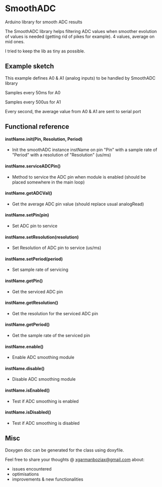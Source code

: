 # SmoothADC

Arduino library for smooth ADC results

The SmoothADC library helps filtering ADC values when smoother evolution of values is needed (getting rid of pikes for example).
4 values, average on mid ones.

I tried to keep the lib as tiny as possible.

## Example sketch

This example defines A0 & A1 (analog inputs) to be handled by SmoothADC library

Samples every 50ms for A0

Samples every 500us for A1

Every second, the average value from A0 & A1 are sent to serial port

## Functional reference

#### instName.init(Pin, Resolution, Period)
- Init the smoothADC instance instName on pin "Pin" with a sample rate of "Period" with a resolution of "Resolution" (us/ms)

#### instName.serviceADCPin()
- Method to service the ADC pin when module is enabled (should be placed somewhere in the main loop)

#### instName.getADCVal()
- Get the average ADC pin value (should replace usual analogRead)

#### instName.setPin(pin)
- Set ADC pin to service

#### instName.setResolution(resolution)
- Set Resolution of ADC pin to service (us/ms)

#### instName.setPeriod(period)
- Set sample rate of servicing

#### instName.getPin()
- Get the serviced ADC pin

#### instName.getResolution()
- Get the resolution for the serviced ADC pin

#### instName.getPeriod()
- Get the sample rate of the serviced pin

#### instName.enable()
- Enable ADC smoothing module

#### instName.disable()
- Disable ADC smoothing module

#### instName.isEnabled()
- Test if ADC smoothing is enabled

#### instName.isDisabled()
- Test if ADC smoothing is disabled

## Misc

Doxygen doc can be generated for the class using doxyfile.

Feel free to share your thoughts @ xgarmanboziax@gmail.com about:

- issues encountered
- optimisations
- improvements & new functionalities
